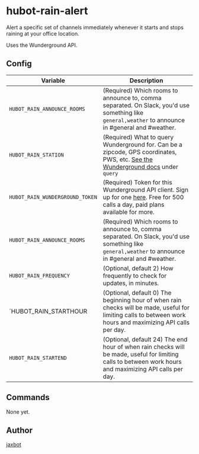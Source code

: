 # hubot-rain-alert

Alert a specific set of channels immediately whenever it starts and stops raining at your office location.

Uses the Wunderground API.

## Config

| Variable | Description |
| -------- | ----------- |
| `HUBOT_RAIN_ANNOUNCE_ROOMS` | (Required) Which rooms to announce to, comma separated. On Slack, you'd use something like `general,weather` to announce in #general and #weather. |
| `HUBOT_RAIN_STATION` | (Required) What to query Wunderground for. Can be a zipcode, GPS coordinates, PWS, etc. [See the Wunderground docs](http://www.wunderground.com/weather/api/d/docs?d=data/index) under `query` |
| `HUBOT_RAIN_WUNDERGROUND_TOKEN` | (Required) Token for this Wunderground API client. Sign up for one [here](http://www.wunderground.com/weather/api/). Free for 500 calls a day, paid plans available for more. |
| `HUBOT_RAIN_ANNOUNCE_ROOMS` | (Required) Which rooms to announce to, comma separated. On Slack, you'd use something like `general,weather` to announce in #general and #weather. |
| `HUBOT_RAIN_FREQUENCY` | (Optional, default 2) How frequently to check for updates, in minutes. |
| `HUBOT_RAIN_STARTHOUR | (Optional, default 0) The beginning hour of when rain checks will be made, useful for limiting calls to between work hours and maximizing API calls per day. |
| `HUBOT_RAIN_STARTEND` | (Optional, default 24) The end hour of when rain checks will be made, useful for limiting calls to between work hours and maximizing API calls per day. |

## Commands

None yet.

## Author

[jaxbot](https://github.com/jaxbot)

